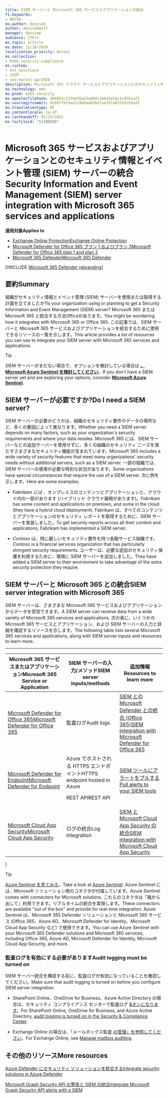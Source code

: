 ```yaml
---
title: SIEM サーバーと Microsoft 365 サービスとアプリケーションの統合
f1.keywords:
- NOCSH
ms.author: deniseb
author: denisebmsft
manager: dansimp
audience: ITPro
ms.topic: article
ms.date: 11/18/2019
localization_priority: Normal
ms.collection:
- M365-security-compliance
ms.custom:
- Ent_Solutions
- SIEM
- seo-marvel-apr2020
description: Microsoft 365 クラウド サービスとアプリケーションとのセキュリティ情報とイベント管理 (SIEM) サーバーの統合の概要を確認する
ms.technology: mdo
ms.prod: m365-security
ms.openlocfilehash: d060b3c12304f6a23ad9421bb43e54c4cd561af5
ms.sourcegitcommit: dcb97fbfdae52960ae62b6faa707a05358193ed5
ms.translationtype: MT
ms.contentlocale: ja-JP
ms.lasthandoff: 03/25/2021
ms.locfileid: "51206820"
---
```

# <a name="security-information-and-event-management-siem-server-integration-with-microsoft-365-services-and-applications"></a><span data-ttu-id="b5b1c-103">Microsoft 365 サービスおよびアプリケーションとのセキュリティ情報とイベント管理 (SIEM) サーバーの統合</span><span class="sxs-lookup"><span data-stu-id="b5b1c-103">Security Information and Event Management (SIEM) server integration with Microsoft 365 services and applications</span></span>

<span data-ttu-id="b5b1c-104">**適用対象**</span><span class="sxs-lookup"><span data-stu-id="b5b1c-104">**Applies to**</span></span>
- [<span data-ttu-id="b5b1c-105">Exchange Online Protection</span><span class="sxs-lookup"><span data-stu-id="b5b1c-105">Exchange Online Protection</span></span>](exchange-online-protection-overview.md)
- [<span data-ttu-id="b5b1c-106">Microsoft Defender for Office 365 プラン 1 およびプラン 2</span><span class="sxs-lookup"><span data-stu-id="b5b1c-106">Microsoft Defender for Office 365 plan 1 and plan 2</span></span>](defender-for-office-365.md)
- [<span data-ttu-id="b5b1c-107">Microsoft 365 Defender</span><span class="sxs-lookup"><span data-stu-id="b5b1c-107">Microsoft 365 Defender</span></span>](../defender/microsoft-365-defender.md)

[!INCLUDE [Microsoft 365 Defender rebranding](../includes/microsoft-defender-for-office.md)]

## <a name="summary"></a><span data-ttu-id="b5b1c-108">要約</span><span class="sxs-lookup"><span data-stu-id="b5b1c-108">Summary</span></span>

<span data-ttu-id="b5b1c-109">組織がセキュリティ情報とイベント管理 (SIEM) サーバーを使用または取得する計画を立てましたか?</span><span class="sxs-lookup"><span data-stu-id="b5b1c-109">Is your organization using or planning to get a Security Information and Event Management (SIEM) server?</span></span> <span data-ttu-id="b5b1c-110">Microsoft 365 または Microsoft 365 と統合する方法Officeがあります。</span><span class="sxs-lookup"><span data-stu-id="b5b1c-110">You might be wondering how it integrates with Microsoft 365 or Office 365.</span></span> <span data-ttu-id="b5b1c-111">この記事では、SIEM サーバーと Microsoft 365 サービスおよびアプリケーションを統合するために使用できるリソースの一覧を示します。</span><span class="sxs-lookup"><span data-stu-id="b5b1c-111">This article provides a list of resources you can use to integrate your SIEM server with Microsoft 365 services and applications.</span></span>

> [!TIP]
> <span data-ttu-id="b5b1c-112">SIEM サーバーがまだない場合で、オプションを検討している場合は **[、Microsoft Azure Sentinel を検討してください](/azure/sentinel/overview)**。</span><span class="sxs-lookup"><span data-stu-id="b5b1c-112">If you don't have a SIEM server yet and are exploring your options, consider **[Microsoft Azure Sentinel](/azure/sentinel/overview)**.</span></span>

## <a name="do-i-need-a-siem-server"></a><span data-ttu-id="b5b1c-113">SIEM サーバーが必要ですか?</span><span class="sxs-lookup"><span data-stu-id="b5b1c-113">Do I need a SIEM server?</span></span>

<span data-ttu-id="b5b1c-114">SIEM サーバーが必要かどうかは、組織のセキュリティ要件やデータの場所など、多くの要因によって異なります。</span><span class="sxs-lookup"><span data-stu-id="b5b1c-114">Whether you need a SIEM server depends on many factors, such as your organization's security requirements and where your data resides.</span></span> <span data-ttu-id="b5b1c-115">Microsoft 365 には、SIEM サーバーなどの追加サーバーを使用せずに、多くの組織のセキュリティ ニーズを満たすさまざまなセキュリティ機能が含まれています。</span><span class="sxs-lookup"><span data-stu-id="b5b1c-115">Microsoft 365 includes a wide variety of security features that meet many organizations' security needs without additional servers, such as a SIEM server.</span></span> <span data-ttu-id="b5b1c-116">一部の組織では、SIEM サーバーの使用が必要な特別な状況があります。</span><span class="sxs-lookup"><span data-stu-id="b5b1c-116">Some organizations have special circumstances that require the use of a SIEM server.</span></span> <span data-ttu-id="b5b1c-117">次に例を示します。</span><span class="sxs-lookup"><span data-stu-id="b5b1c-117">Here are some examples:</span></span>

- <span data-ttu-id="b5b1c-118">*Fabrikam には* 、オンプレミスのコンテンツとアプリケーションと、クラウド内の一部があります (ハイブリッド クラウド展開があります)。</span><span class="sxs-lookup"><span data-stu-id="b5b1c-118">*Fabrikam* has some content and applications on premises, and some in the cloud (they have a hybrid cloud deployment).</span></span> <span data-ttu-id="b5b1c-119">Fabrikam は、すべてのコンテンツとアプリケーションのセキュリティ レポートを取得するために、SIEM サーバーを実装しました。</span><span class="sxs-lookup"><span data-stu-id="b5b1c-119">To get security reports across all their content and applications, Fabrikam has implemented a SIEM server.</span></span>

- <span data-ttu-id="b5b1c-120">*Contoso* は、特に厳しいセキュリティ要件を持つ金融サービス組織です。</span><span class="sxs-lookup"><span data-stu-id="b5b1c-120">*Contoso* is a financial services organization that has particularly stringent security requirements.</span></span> <span data-ttu-id="b5b1c-121">ユーザーは、必要な追加のセキュリティ保護を利用するために、環境に SIEM サーバーを追加しました。</span><span class="sxs-lookup"><span data-stu-id="b5b1c-121">They have added a SIEM server to their environment to take advantage of the extra security protection they require.</span></span>

## <a name="siem-server-integration-with-microsoft-365"></a><span data-ttu-id="b5b1c-122">SIEM サーバーと Microsoft 365 との統合</span><span class="sxs-lookup"><span data-stu-id="b5b1c-122">SIEM server integration with Microsoft 365</span></span>

<span data-ttu-id="b5b1c-123">SIEM サーバーは、さまざまな Microsoft 365 サービスおよびアプリケーションからデータを受信できます。</span><span class="sxs-lookup"><span data-stu-id="b5b1c-123">A SIEM server can receive data from a wide variety of Microsoft 365 services and applications.</span></span> <span data-ttu-id="b5b1c-124">次の表に、いくつかの Microsoft 365 サービスとアプリケーション、および SIEM サーバーの入力と詳細を確認するリソースを示します。</span><span class="sxs-lookup"><span data-stu-id="b5b1c-124">The following table lists several Microsoft 365 services and applications, along with SIEM server inputs and resources to learn more.</span></span>

****

|<span data-ttu-id="b5b1c-125">Microsoft 365 サービスまたはアプリケーション</span><span class="sxs-lookup"><span data-stu-id="b5b1c-125">Microsoft 365 Service or Application</span></span>|<span data-ttu-id="b5b1c-126">SIEM サーバーの入力/メソッド</span><span class="sxs-lookup"><span data-stu-id="b5b1c-126">SIEM server inputs/methods</span></span>|<span data-ttu-id="b5b1c-127">追加情報</span><span class="sxs-lookup"><span data-stu-id="b5b1c-127">Resources to learn more</span></span>|
|---|---|---|
|[<span data-ttu-id="b5b1c-128">Microsoft Defender for Office 365</span><span class="sxs-lookup"><span data-stu-id="b5b1c-128">Microsoft Defender for Office 365</span></span>](defender-for-office-365.md)|<span data-ttu-id="b5b1c-129">監査ログ</span><span class="sxs-lookup"><span data-stu-id="b5b1c-129">Audit logs</span></span>|[<span data-ttu-id="b5b1c-130">SIEM との Microsoft Defender との統合 (Office 365)</span><span class="sxs-lookup"><span data-stu-id="b5b1c-130">SIEM integration with Microsoft Defender for Office 365</span></span>](siem-integration-with-office-365-ti.md)|
|[<span data-ttu-id="b5b1c-131">Microsoft Defender for Endpoint</span><span class="sxs-lookup"><span data-stu-id="b5b1c-131">Microsoft Defender for Endpoint</span></span>](https://docs.microsoft.com/windows/security/threat-protection/)|<span data-ttu-id="b5b1c-132">Azure でホストされる HTTPS エンドポイント</span><span class="sxs-lookup"><span data-stu-id="b5b1c-132">HTTPS endpoint hosted in Azure</span></span> <p> <span data-ttu-id="b5b1c-133">REST API</span><span class="sxs-lookup"><span data-stu-id="b5b1c-133">REST API</span></span>|[<span data-ttu-id="b5b1c-134">SIEM ツールにアラートをプルする</span><span class="sxs-lookup"><span data-stu-id="b5b1c-134">Pull alerts to your SIEM tools</span></span>](../defender-endpoint/configure-siem.md)|
|[<span data-ttu-id="b5b1c-135">Microsoft Cloud App Security</span><span class="sxs-lookup"><span data-stu-id="b5b1c-135">Microsoft Cloud App Security</span></span>](/cloud-app-security/what-is-cloud-app-security)|<span data-ttu-id="b5b1c-136">ログの統合</span><span class="sxs-lookup"><span data-stu-id="b5b1c-136">Log integration</span></span>|[<span data-ttu-id="b5b1c-137">SIEM と Microsoft Cloud App Security の統合</span><span class="sxs-lookup"><span data-stu-id="b5b1c-137">SIEM integration with Microsoft Cloud App Security</span></span>](/cloud-app-security/siem)|
|

> [!TIP]
> <span data-ttu-id="b5b1c-138">[Azure Sentinel を見てみろ](/azure/sentinel/overview)。</span><span class="sxs-lookup"><span data-stu-id="b5b1c-138">Take a look at [Azure Sentinel](/azure/sentinel/overview).</span></span> <span data-ttu-id="b5b1c-139">Azure Sentinel には、Microsoft ソリューション用のコネクタが付属しています。</span><span class="sxs-lookup"><span data-stu-id="b5b1c-139">Azure Sentinel comes with connectors for Microsoft solutions.</span></span> <span data-ttu-id="b5b1c-140">これらのコネクタは「箱から出して」利用できます。リアルタイムの統合を実現します。</span><span class="sxs-lookup"><span data-stu-id="b5b1c-140">These connectors are available "out of the box" and provide for real-time integration.</span></span> <span data-ttu-id="b5b1c-141">Azure Sentinel は、Microsoft 365 Defender ソリューションと Microsoft 365 サービス (Office 365、Azure AD、Microsoft Defender for Identity、Microsoft Cloud App Security など) で使用できます。</span><span class="sxs-lookup"><span data-stu-id="b5b1c-141">You can use Azure Sentinel with your Microsoft 365 Defender solutions and Microsoft 365 services, including Office 365, Azure AD, Microsoft Defender for Identity, Microsoft Cloud App Security, and more.</span></span>

### <a name="audit-logging-must-be-turned-on"></a><span data-ttu-id="b5b1c-142">監査ログを有効にする必要があります</span><span class="sxs-lookup"><span data-stu-id="b5b1c-142">Audit logging must be turned on</span></span>

<span data-ttu-id="b5b1c-143">SIEM サーバー統合を構成する前に、監査ログが有効になっていることを確認してください。</span><span class="sxs-lookup"><span data-stu-id="b5b1c-143">Make sure that audit logging is turned on before you configure SIEM server integration.</span></span>

- <span data-ttu-id="b5b1c-144">SharePoint Online、OneDrive for Business、Azure Active Directory の場合は、セキュリティ コンプライアンス センターで監査ログ [&オンになります](../../compliance/turn-audit-log-search-on-or-off.md)。</span><span class="sxs-lookup"><span data-stu-id="b5b1c-144">For SharePoint Online, OneDrive for Business, and Azure Active Directory, [audit logging is turned on in the Security & Compliance Center](../../compliance/turn-audit-log-search-on-or-off.md).</span></span>

- <span data-ttu-id="b5b1c-145">Exchange Online の場合は、「メールボックス監査 [の管理」を参照してください](../../compliance/enable-mailbox-auditing.md)。</span><span class="sxs-lookup"><span data-stu-id="b5b1c-145">For Exchange Online, see [Manage mailbox auditing](../../compliance/enable-mailbox-auditing.md).</span></span>

## <a name="more-resources"></a><span data-ttu-id="b5b1c-146">その他のリソース</span><span class="sxs-lookup"><span data-stu-id="b5b1c-146">More resources</span></span>

[<span data-ttu-id="b5b1c-147">Azure Defender にセキュリティ ソリューションを統合する</span><span class="sxs-lookup"><span data-stu-id="b5b1c-147">Integrate security solutions in Azure Defender</span></span>](/azure/security-center/security-center-partner-integration#exporting-data-to-a-siem)

[<span data-ttu-id="b5b1c-148">Microsoft Graph Security API の警告と SIEM の統合</span><span class="sxs-lookup"><span data-stu-id="b5b1c-148">Integrate Microsoft Graph Security API alerts with a SIEM</span></span>](/graph/security-integration)